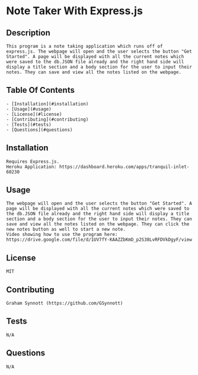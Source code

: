# Note Taker With Express.js

## Description 

    This program is a note taking application which runs off of express.js. The webpage will open and the user selects the button "Get Started". A page will be displayed with all the current notes which were saved to the db.JSON file already and the right hand side will display a title section and a body section for the user to input their notes. They can save and view all the notes listed on the webpage.

## Table Of Contents 

    - [Installation](#installation)
    - [Usage](#usage)
    - [License](#license)
    - [Contributing](#contributing)
    - [Tests](#tests)
    - [Questions](#questions)
    
## Installation 

    Requires Express.js.
    Heroku Application: https://dashboard.heroku.com/apps/tranquil-inlet-60230

## Usage 

    The webpage will open and the user selects the button "Get Started". A page will be displayed with all the current notes which were saved to the db.JSON file already and the right hand side will display a title section and a body section for the user to input their notes. They can save and view all the notes listed on the webpage. They can click the new notes button as well to start a new note.
    Video showing how to use the program here: https://drive.google.com/file/d/1UV7fY-KAAZZbKmD_p2S38LvRFDVkDgyF/view

## License 

    MIT

## Contributing 

    Graham Synnott (https://github.com/GSynnott)

## Tests 

    N/A

## Questions 

    N/A
